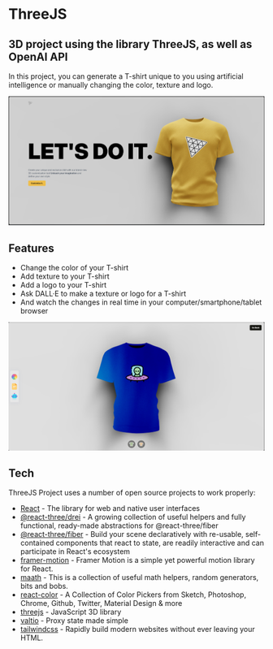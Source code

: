 # ThreeJS
## 3D project using the library ThreeJS, as well as OpenAI API

In this project, you can generate a T-shirt unique to you using artificial intelligence or manually changing the color, texture and logo.


<img src="main_project_threejs_ai.png" alt="threejsMain">

## Features

- Change the color of your T-shirt
- Add texture to your T-shirt
- Add a logo to your T-shirt
- Ask DALL·E to make a texture or logo for a T-shirt
- And watch the changes in real time in your computer/smartphone/tablet browser
<img src="project_threejs_ai.png" alt="threejs">

## Tech

ThreeJS Project uses a number of open source projects to work properly:

- [React](https://react.dev/) - The library for web and native user interfaces
- [@react-three/drei](https://www.npmjs.com/package/@react-three/drei) - A growing collection of useful helpers and fully functional, ready-made abstractions for @react-three/fiber
- [@react-three/fiber](https://docs.pmnd.rs/react-three-fiber/getting-started/introduction) - Build your scene declaratively with re-usable, self-contained components that react to state, are readily interactive and can participate in React's ecosystem
- [framer-motion](https://www.framer.com/motion/introduction/) - Framer Motion is a simple yet powerful motion library for React.
- [maath](https://github.com/pmndrs/maath) - This is a collection of useful math helpers, random generators, bits and bobs.
- [react-color](https://www.npmjs.com/package/react-color) - A Collection of Color Pickers from Sketch, Photoshop, Chrome, Github, Twitter, Material Design & more
- [threejs](https://threejs.org/) - JavaScript 3D library
- [valtio](https://valtio-m4o5vdkjb-pmndrs.vercel.app/docs/introduction/getting-started) - Proxy state made simple
- [tailwindcss](https://tailwindcss.com/) - Rapidly build modern websites without ever leaving your HTML.
